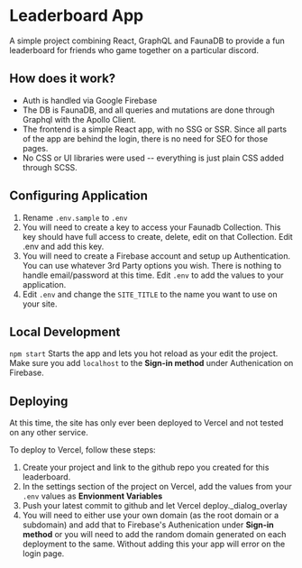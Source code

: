 # Leaderboard App

A simple project combining React, GraphQL and FaunaDB to provide a fun leaderboard for friends who game together on a particular discord.

## How does it work?

-  Auth is handled via Google Firebase
-  The DB is FaunaDB, and all queries and mutations are done through Graphql with the Apollo Client.
-  The frontend is a simple React app, with no SSG or SSR. Since all parts of the app are behind the login, there is no need for SEO for those pages.
-  No CSS or UI libraries were used -- everything is just plain CSS added through SCSS.

## Configuring Application

1. Rename `.env.sample` to `.env`
1. You will need to create a key to access your Faunadb Collection. This key should have full access to create, delete, edit on that Collection. Edit .env and add this key.
1. You will need to create a Firebase account and setup up Authentication. You can use whatever 3rd Party options you wish. There is nothing to handle email/password at this time. Edit `.env` to add the values to your application.
1. Edit `.env` and change the `SITE_TITLE` to the name you want to use on your site.

## Local Development

`npm start`
Starts the app and lets you hot reload as your edit the project. Make sure you add `localhost` to the **Sign-in method** under Authenication on Firebase.

## Deploying

At this time, the site has only ever been deployed to Vercel and not tested on any other service.

To deploy to Vercel, follow these steps:

1. Create your project and link to the github repo you created for this leaderboard.
1. In the settings section of the project on Vercel, add the values from your `.env` values as **Envionment Variables**
1. Push your latest commit to github and let Vercel deploy.\_dialog_overlay
1. You will need to either use your own domain (as the root domain or a subdomain) and add that to Firebase's Authenication under **Sign-in method** or you will need to add the random domain generated on each deployment to the same. Without adding this your app will error on the login page.
